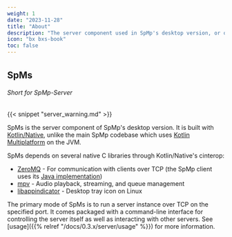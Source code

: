 ```yaml
---
weight: 1
date: "2023-11-28"
title: "About"
description: "The server component used in SpMp's desktop version, or optionally in the Android version"
icon: "bx bxs-book"
toc: false
---
```


######

## SpMs
###### Short for SpMp-Server

######

{{< snippet "server_warning.md" >}}

SpMs is the server component of SpMp's desktop version. It is built with [Kotlin/Native](https://kotlinlang.org/docs/native-overview.html), unlike the main SpMp codebase which uses [Kotlin Multiplatform](https://kotlinlang.org/docs/multiplatform.html) on the JVM.

SpMs depends on several native C libraries through Kotlin/Native's cinterop:
- [ZeroMQ](https://zeromq.org/) - For communication with clients over TCP (the SpMp client uses its [Java implementation](https://github.com/zeromq/jeromq))
- [mpv](https://mpv.io/) - Audio playback, streaming, and queue management
- [libappindicator](https://launchpad.net/libappindicator) - Desktop tray icon on Linux

The primary mode of SpMs is to run a server instance over TCP on the specified port. It comes packaged with a command-line interface for controlling the server itself as well as interacting with other servers. See [usage]({{% relref "/docs/0.3.x/server/usage" %}}) for more information.
